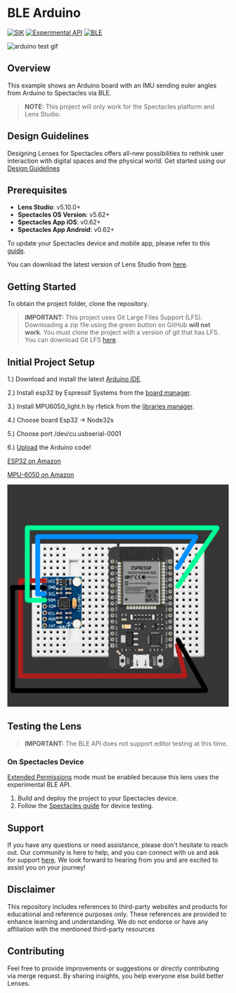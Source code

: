 # BLE Arduino

[![SIK](https://img.shields.io/badge/SIK-Light%20Gray?color=D3D3D3)](https://developers.snap.com/spectacles/spectacles-frameworks/spectacles-interaction-kit/features/overview?) [![Experimental API](https://img.shields.io/badge/Experimental%20API-Light%20Gray?color=D3D3D3)](https://developers.snap.com/spectacles/about-spectacles-features/apis/experimental-apis?) [![BLE](https://img.shields.io/badge/BLE-Light%20Gray?color=D3D3D3)](https://developers.snap.com/spectacles/about-spectacles-features/compatibility-list)

<img src="./README-ref/sample-list-ble-arduino-rounded-edges.gif" alt="arduino test gif" width="500" />

## Overview

This example shows an Arduino board with an IMU sending euler angles from Arduino to Spectacles via BLE.

> **NOTE:**
> This project will only work for the Spectacles platform and Lens Studio.

## Design Guidelines

Designing Lenses for Spectacles offers all-new possibilities to rethink user interaction with digital spaces and the physical world.
Get started using our [Design Guidelines](https://developers.snap.com/spectacles/best-practices/design-for-spectacles/introduction-to-spatial-design)

## Prerequisites

- **Lens Studio**: v5.10.0+
- **Spectacles OS Version**: v5.62+
- **Spectacles App iOS**: v0.62+
- **Spectacles App Android**: v0.62+

To update your Spectacles device and mobile app, please refer to this [guide](https://support.spectacles.com/hc/en-us/articles/30214953982740-Updating).

You can download the latest version of Lens Studio from [here](https://ar.snap.com/download?lang=en-US).

## Getting Started

To obtain the project folder, clone the repository.

> **IMPORTANT:**
> This project uses Git Large Files Support (LFS). Downloading a zip file using the green button on GitHub **will not work**. You must clone the project with a version of git that has LFS.
> You can download Git LFS [here](https://git-lfs.github.com/).

## Initial Project Setup

1.) Download and install the latest <a href="https://www.arduino.cc/en/software/">Arduino IDE</a>.

2.) Install esp32 by Espressif Systems from the <a href="https://support.arduino.cc/hc/en-us/articles/360016119519-Add-boards-to-Arduino-IDE">board manager</a>.

3.) Install MPU6050_light.h by rfetick from the <a href="https://docs.arduino.cc/software/ide-v1/tutorials/installing-libraries/">libraries manager</a>.

4.) Choose board Esp32 -> Node32s

5.) Choose port /dev/cu.usbserial-0001

6.) <a href="https://support.arduino.cc/hc/en-us/articles/4733418441116-Upload-a-sketch-in-Arduino-IDE">Upload</a> the Arduino code!

<p>
<a href="https://www.amazon.com/HiLetgo-ESP-WROOM-32-Development-Microcontroller-Integrated/dp/B0718T232Z/ref=sr_1_4?keywords=ESP32&qid=1653938550&sr=8-4">ESP32 on Amazon</a>
<p>
<a href="https://www.amazon.com/Gy-521-MPU-6050-MPU6050-Sensors-Accelerometer/dp/B008BOPN40/ref=sr_1_6?crid=2B4BL34XHLEVM&keywords=mpu6050&qid=1653938597&sprefix=mou+6050%2Caps%2C125&sr=8-6">MPU-6050 on Amazon</a> 
<p>

![Screenshot](diagram.png)

## Testing the Lens

> **IMPORTANT:**
> The BLE API does not support editor testing at this time.

### On Spectacles Device

[Extended Permissions](https://developers.snap.com/spectacles/permission-privacy/extended-permissions) mode must be enabled because this lens uses the experimental BLE API.

1. Build and deploy the project to your Spectacles device.
2. Follow the [Spectacles guide](https://developers.snap.com/spectacles/get-started/start-building/preview-panel) for device testing.

## Support

If you have any questions or need assistance, please don't hesitate to reach out. Our community is here to help, and you can connect with us and ask for support [here](https://www.reddit.com/r/Spectacles/). We look forward to hearing from you and are excited to assist you on your journey!

## Disclaimer

This repository includes references to third-party websites and products for educational and reference purposes only. These references are provided to enhance learning and understanding. We do not endorse or have any affiliation with the mentioned third-party resources

## Contributing

Feel free to provide improvements or suggestions or directly contributing via merge request. By sharing insights, you help everyone else build better Lenses.
